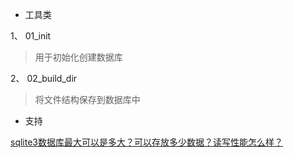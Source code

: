 - 工具类

1、 01_init

> 用于初始化创建数据库

2、 02_build_dir

> 将文件结构保存到数据库中



- 支持

[sqlite3数据库最大可以是多大？可以存放多少数据？读写性能怎么样？](https://www.cnblogs.com/derekhan/p/10897421.html)

